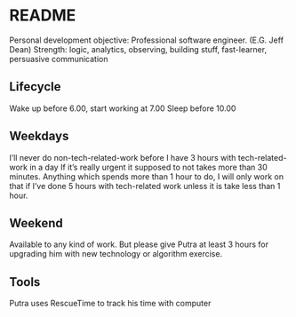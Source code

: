 # README

Personal development objective: Professional software engineer. (E.G. Jeff Dean) Strength: logic, analytics, observing, building stuff, fast-learner, persuasive communication

## Lifecycle
Wake up before 6.00, start working at 7.00
Sleep before 10.00

## Weekdays
I’ll never do non-tech-related-work before I have 3 hours with tech-related-work in a day
If it’s really urgent it supposed to not takes more than 30 minutes.
Anything which spends more than 1 hour to do, I will only work on that if I’ve done 5 hours with tech-related work unless it is take less than 1 hour.

## Weekend
Available to any kind of work. But please give Putra at least 3 hours for upgrading him with new technology or algorithm exercise.

## Tools
Putra uses RescueTime to track his time with computer
